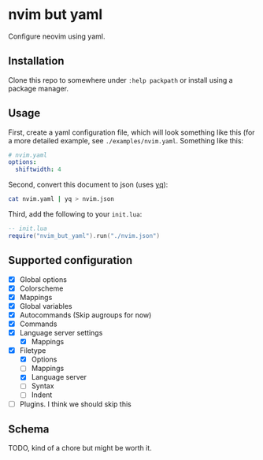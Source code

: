 # nvim but yaml

Configure neovim using yaml.

## Installation

Clone this repo to somewhere under `:help packpath` or install using a package
manager.

## Usage

First, create a yaml configuration file, which will look something like this
(for a more detailed example, see `./examples/nvim.yaml`.
Something like this:

```yaml
# nvim.yaml
options:
  shiftwidth: 4
```

Second, convert this document to json (uses
[yq](https://github.com/mikefarah/yq)):

```sh
cat nvim.yaml | yq > nvim.json
```

Third, add the following to your `init.lua`:

```lua
-- init.lua
require("nvim_but_yaml").run("./nvim.json")
```

## Supported configuration

- [x] Global options
- [x] Colorscheme
- [x] Mappings
- [x] Global variables
- [x] Autocommands (Skip augroups for now)
- [x] Commands
- [x] Language server settings
  - [x] Mappings
- [x] Filetype
  - [x] Options
  - [ ] Mappings
  - [x] Language server
  - [ ] Syntax
  - [ ] Indent
- [ ] Plugins. I think we should skip this

## Schema

TODO, kind of a chore but might be worth it.
